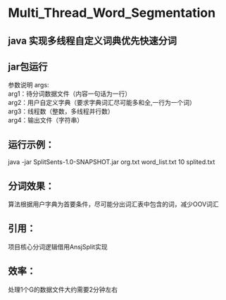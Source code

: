 # Multi_Thread_Word_Segmentation

## java 实现多线程自定义词典优先快速分词

## jar包运行
参数说明
args:<br>
  arg1：待分词数据文件（内容一句话为一行）<br>
  arg2：用户自定义字典（要求字典词汇尽可能多和全,一行为一个词）<br>
  arg3：线程数（整数，多线程并行数）<br>
  arg4：输出文件（字符串）<br>
  
## 运行示例：<br>
java -jar SplitSents-1.0-SNAPSHOT.jar org.txt word_list.txt 10 splited.txt


## 分词效果：<br>
算法根据用户字典为首要条件，尽可能分出词汇表中包含的词，减少OOV词汇

## 引用：<br>
项目核心分词逻辑借用AnsjSplit实现

## 效率：<br>
处理1个G的数据文件大约需要2分钟左右
